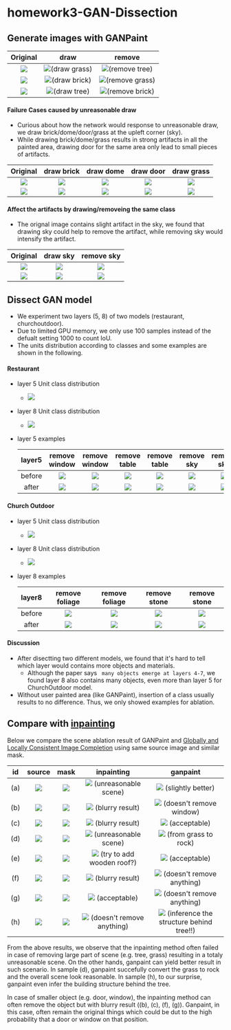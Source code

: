 # homework3-GAN-Dissection

## Generate images with GANPaint
| Original |   draw   |   remove   |
| :------: | :------: | :--------: |
| ![](assets/GANPaint/1-ori.png) | ![](assets/GANPaint/1-draw.png)(draw grass)| ![](assets/GANPaint/1-remove.png)(remove tree)|
| ![](assets/GANPaint/5-ori.png) | ![](assets/GANPaint/5-draw.png)(draw brick)| ![](assets/GANPaint/5-remove.png)(remove grass)|
| ![](assets/GANPaint/6-ori.png) | ![](assets/GANPaint/6-draw.png)(draw tree)| ![](assets/GANPaint/6-remove.png)(remove brick)|

#### Failure Cases caused by unreasonable draw
- Curious about how the network would response to unreasonable draw, we draw brick/dome/door/grass at the upleft corner (sky).
- While drawing brick/dome/grass results in strong artifacts in all the painted area, drawing door for the same area only lead to small pieces of artifacts.

| Original | draw brick | draw dome | draw door | draw grass |
| :------: | :--------: | :-------: | :-------: | :--------: |
| ![](assets/GANPaint/2-ori.png) | ![](assets/GANPaint/2-draw-brick.png) | ![](assets/GANPaint/2-draw-dome.png) | ![](assets/GANPaint/2-draw-door.png) | ![](assets/GANPaint/2-draw-grass.png) |
| ![](assets/GANPaint/4-ori.png) | ![](assets/GANPaint/4-draw-brick.png) | ![](assets/GANPaint/4-draw-dome.png) | ![](assets/GANPaint/4-draw-door.png) | ![](assets/GANPaint/4-draw-grass.png) |

#### Affect the artifacts by drawing/removeing the same class
- The orignal image contains slight artifact in the sky, we found that drawing sky could help to remove the artifact, while removing sky would intensify the artifact.

| Original | draw sky | remove sky |
| :------: | :------: | :--------: |
| ![](assets/GANPaint/2-ori.png) | ![](assets/GANPaint/2-draw-sky.png) | ![](assets/GANPaint/2-remove-sky.png) |
| ![](assets/GANPaint/4-ori.png) | ![](assets/GANPaint/4-draw-sky.png) | ![](assets/GANPaint/4-remove-sky.png) |


## Dissect GAN model
- We experiment two layers (5, 8) of two models (restaurant, churchoutdoor).
- Due to limited GPU memory, we only use 100 samples instead of the defualt setting 1000 to count IoU.
- The units distribution according to classes and some examples are shown in the following.

#### Restaurant
- layer 5 Unit class distribution
    - ![](assets/restaurant/restaurant-layer5.svg)
- layer 8 Unit class distribution
    - ![](assets/restaurant/restaurant-layer8.svg)
- layer 5 examples

    | layer5   | remove window  | remove window | remove table | remove table | remove sky | remove sky |
    | :------: | :------------: | :-----------: | :----------: | :----------: | :--------: | :--------: |
    | before   | ![](assets/restaurant/remove-window-1-before.jpeg) | ![](assets/restaurant/remove-window-2-before.jpeg) | ![](assets/restaurant/remove-table-1-before.jpeg) | ![](assets/restaurant/remove-table-2-before.jpeg) | ![](assets/restaurant/remove-sky-1-before.jpeg) | ![](assets/restaurant/remove-sky-2-before.jpeg) |
    | after    | ![](assets/restaurant/remove-window-1-after.jpeg)  | ![](assets/restaurant/remove-window-2-after.jpeg) | ![](assets/restaurant/remove-table-1-after.jpeg) | ![](assets/restaurant/remove-table-2-after.jpeg) | ![](assets/restaurant/remove-sky-1-after.jpeg) | ![](assets/restaurant/remove-sky-2-after.jpeg) |

#### Church Outdoor 
- layer 5 Unit class distribution
    - ![](assets/outdoor/outdoor-layer5.svg)
- layer 8 Unit class distribution
    - ![](assets/outdoor/outdoor-layer8.svg)
- layer 8 examples

    | layer8   | remove foliage  | remove foliage | remove stone | remove stone |
    | :------: | :------------: | :-----------: | :----------: | :----------: |
    | before   | ![](assets/outdoor/remove-foliage-1-before.jpg) | ![](assets/outdoor/remove-foliage-2-before.jpg) | ![](assets/outdoor/remove-stone-1-before.jpg) | ![](assets/outdoor/remove-stone-2-before.jpg) |
    | after    | ![](assets/outdoor/remove-foliage-1-after.jpg)  | ![](assets/outdoor/remove-foliage-2-after.jpg) | ![](assets/outdoor/remove-stone-1-after.jpg) | ![](assets/outdoor/remove-stone-2-after.jpg) |

#### Discussion
- After disectting two different models, we found that it's hard to tell which layer would contains more objects and
  materials.
    - Although the paper says ` many objects emerge at layers 4-7`, we found layer 8 also contains many objects, even
      more than layer 5 for ChurchOutdoor model.
- Without user painted area (like GANPaint), insertion of a class usually results to no difference. Thus, we only showed examples for ablation.

## Compare with [inpainting](https://github.com/akmtn/pytorch-siggraph2017-inpainting)
Below we compare the scene ablation result of GANPaint and [Globally and Locally Consistent Image Completion](http://iizuka.cs.tsukuba.ac.jp/projects/completion/en/) using same source image and similar mask.

| id  | source | mask | inpainting | ganpaint |
| :-: | :------: | :------: | :--------: | :-----: |
| (a) | ![](assets/GANPaint/1-ori.png) | ![](assets/inpaint/1-masktree.png) | ![](assets/inpaint/1-masktree.png.out.png) (unreasonable scene) | ![](assets/inpaint/1-masktree.ganpaint.out.png) (slightly better) |
| (b) | ![](assets/GANPaint/1-ori.png) | ![](assets/inpaint/1-maskwindow.png) | ![](assets/inpaint/1-maskwindow.png.out.png) (blurry result) | ![](assets/inpaint/1-maskwindow.ganpaint.out.png) (doesn't remove window) |
| (c) | ![](assets/GANPaint/2-ori.png) | ![](assets/inpaint/2-maskdoor.png) | ![](assets/inpaint/2-maskdoor.png.out.png) (blurry result) | ![](assets/inpaint/2-maskdoor.ganpaint.out.png) (acceptable) |
| (d) | ![](assets/GANPaint/2-ori.png) | ![](assets/inpaint/2-maskgrass.png) | ![](assets/inpaint/2-maskgrass.png.out.png) (unreasonable scene) | ![](assets/inpaint/2-maskgrass.ganpaint.out.png) (from grass to rock) |
| (e) | ![](assets/GANPaint/4-ori.png) | ![](assets/inpaint/4-maskdome.png) | ![](assets/inpaint/4-maskdome.png.out.png) (try to add wooden roof?) | ![](assets/inpaint/4-maskdome.ganpaint.out.png) (acceptable) |
| (f) | ![](assets/GANPaint/4-ori.png) | ![](assets/inpaint/4-maskdoor.png) | ![](assets/inpaint/4-maskdoor.png.out.png) (blurry result) | ![](assets/inpaint/4-maskdoor.ganpaint.out.png) (doesn't remove anything) |
| (g) | ![](assets/GANPaint/5-ori.png) | ![](assets/inpaint/5-maskdoor.png) | ![](assets/inpaint/5-maskdoor.png.out.png) (acceptable) | ![](assets/inpaint/5-maskdoor.ganpaint.out.png) (doesn't remove anything) |
| (h) | ![](assets/GANPaint/5-ori.png) | ![](assets/inpaint/5-masktree.png) | ![](assets/inpaint/5-masktree.png.out.png) (doesn't remove anything) | ![](assets/inpaint/5-masktree.ganpaint.out.png) (inference the structure behind tree!!) |

From the above results, we observe that the inpainting method often failed in case of removing large part of scene (e.g. tree, grass) resulting in a totaly unreasonable scene. On the other hands, ganpaint can yield better result in such scenario. In sample (d), ganpaint succefully convert the grass to rock and the overall scene look reasonable. In sample (h), to our surprise, ganpaint even infer the building structure behind the tree.

In case of smaller object (e.g. door, window), the inpainting method can often remove the object but with blurry result ((b), (c), (f), (g)). Ganpaint, in this case, often remain the original things which could be dut to the high probability that a door or window on that position.
